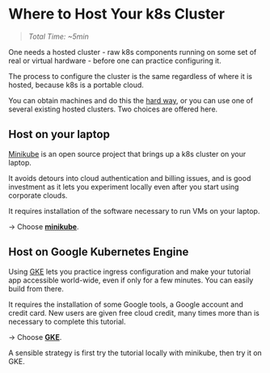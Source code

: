 # Where to Host Your k8s Cluster

> _Total Time: ~5min_

One needs a hosted cluster - raw k8s components running
on some set of real or virtual hardware - before one
can practice configuring it.

The process to configure the cluster is the same
regardless of where it is hosted, because k8s is a
portable cloud.

[hard way]: https://github.com/kelseyhightower/kubernetes-the-hard-way

You can obtain machines and do this the [hard way],
or you can use one of several existing hosted clusters.
Two choices are offered here.

## Host on your laptop

[Minikube](https://github.com/kubernetes/minikube/releases)
is an open source project that brings up a k8s cluster
on your laptop.

It avoids detours into cloud authentication and billing
issues, and is good investment as it lets you
experiment locally even after you start using corporate
clouds.

It requires installation of the software necessary to
run VMs on your laptop.

-> Choose __[minikube](/hosting/minikube)__.

## Host on Google Kubernetes Engine

Using [GKE](https://cloud.google.com/container-engine)
lets you practice ingress configuration and make your
tutorial app accessible world-wide, even if only for a
few minutes.  You can easily build from there.

It requires the installation of some Google tools, a
Google account and credit card. New users are given
free cloud credit, many times more than is necessary to
complete this tutorial.

-> Choose __[GKE](/appendix/GKE)__.

A sensible strategy is first try the tutorial locally
with minikube, then try it on GKE.
